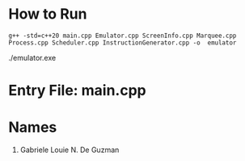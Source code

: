 # How to Run
    g++ -std=c++20 main.cpp Emulator.cpp ScreenInfo.cpp Marquee.cpp Process.cpp Scheduler.cpp InstructionGenerator.cpp -o  emulator 
   ./emulator.exe

# Entry File: main.cpp

# Names
1. Gabriele Louie N. De Guzman
